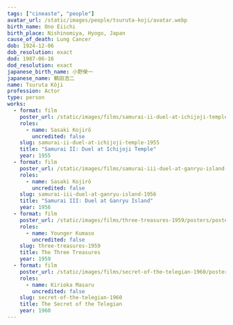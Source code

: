 ```yaml
---
tags: ["cineaste", "people"]
avatar_url: /static/images/people/tsuruta-koji/avatar.webp
birth_name: Ono Eiichi
birth_place: Nishinomiya, Hyogo, Japan
cause_of_death: Lung Cancer
dob: 1924-12-06
dob_resolution: exact
dod: 1987-06-16
dod_resolution: exact
japanese_birth_name: 小野榮一
japanese_name: 鶴田浩二
name: Tsuruta Kôji
profession: Actor
type: person
works:
  - format: film
    poster_url: /static/images/films/samurai-ii-duel-at-ichijoji-temple-1955/posters/poster.webp
    roles:
      - name: Sasaki Kojirô
        uncredited: false
    slug: samurai-ii-duel-at-ichijoji-temple-1955
    title: "Samurai II: Duel at Ichijoji Temple"
    year: 1955
  - format: film
    poster_url: /static/images/films/samurai-iii-duel-at-ganryu-island-1956/posters/poster.webp
    roles:
      - name: Sasaki Kojirô
        uncredited: false
    slug: samurai-iii-duel-at-ganryu-island-1956
    title: "Samurai III: Duel at Ganryu Island"
    year: 1956
  - format: film
    poster_url: /static/images/films/three-treasures-1959/posters/poster.webp
    roles:
      - name: Younger Kumaso
        uncredited: false
    slug: three-treasures-1959
    title: The Three Treasures
    year: 1959
  - format: film
    poster_url: /static/images/films/secret-of-the-telegian-1960/posters/poster.webp
    roles:
      - name: Kirioka Masaru
        uncredited: false
    slug: secret-of-the-telegian-1960
    title: The Secret of the Telegian
    year: 1960
---
```

